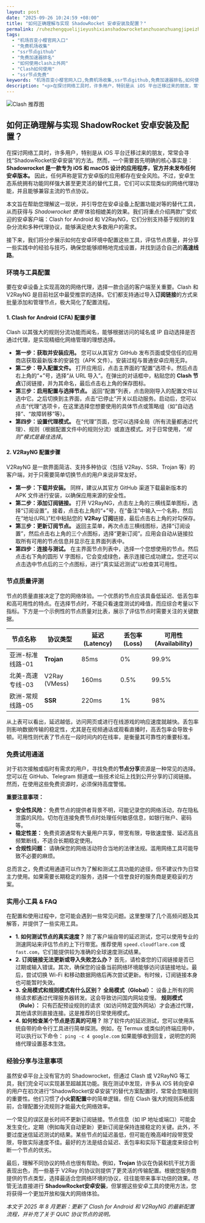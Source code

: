 ```yaml
---
layout: post
date: "2025-09-26 10:24:59 +08:00"
title: "如何正确理解与实现 ShadowRocket 安卓安装及配置？"
permalink: /ruhezhengquelijieyushixianshadowrocketanzhuoanzhuangjipeizhi/
tags:
  - "机场百变小樱官网入口"
  - "免费机场收集"
  - "ssr节点github"
  - "免费加速器排名"
  - "如何使用clash上外网"
  - "Clash如何使用"
  - "ssr节点免费"
keywords: "机场百变小樱官网入口,免费机场收集,ssr节点github,免费加速器排名,如何使用clash上外网,Clash如何使用,ssr节点免费"
description: "<p>在探讨网络工具时，许多用户，特别是从 iOS 平台迁移过来的朋友，常常会寻找“ShadowRocket安卓安装”的方法。然而，一个需要首先明确的核心事实是：<strong>Shadowrocket 是一款专为 iOS 和 macOS 设计的应用程序，官方并未发布任何安卓版本。</strong> 因此，任何声称是官方安卓版的应用都存在安全风险。不过，安卓生态系统拥有功能同样强大甚至更灵活的替代工具，它们可以实现类似的网络代理功能，并且能够兼容主流的节点协议。</p>"
---
```


![Clash 推荐图](https://clashjd.github.io/assets/img/一元机场订阅.png)

## 如何正确理解与实现 ShadowRocket 安卓安装及配置？

<p>在探讨网络工具时，许多用户，特别是从 iOS 平台迁移过来的朋友，常常会寻找“ShadowRocket安卓安装”的方法。然而，一个需要首先明确的核心事实是：<strong>Shadowrocket 是一款专为 iOS 和 macOS 设计的应用程序，官方并未发布任何安卓版本。</strong> 因此，任何声称是官方安卓版的应用都存在安全风险。不过，安卓生态系统拥有功能同样强大甚至更灵活的替代工具，它们可以实现类似的网络代理功能，并且能够兼容主流的节点协议。</p>
<p>本文旨在帮助您理解这一现状，并引导您在安卓设备上配置功能对等的替代工具，从而获得与 <em>Shadowrocket 使用</em> 体验相媲美的效果。我们将重点介绍两款广受欢迎的安卓客户端：Clash for Android 和 V2RayNG，它们分别支持基于规则的复杂分流和多种代理协议，能够满足绝大多数用户的需求。</p>
<p>接下来，我们将分步展示如何在安卓环境中配置这些工具，评估节点质量，并分享一些实践中的经验与技巧，确保您能够顺畅地完成设置，并找到适合自己的<strong>高速线路</strong>。</p>

<h3>环境与工具配置</h3>
<p>要在安卓设备上实现高效的网络代理，选择一款合适的客户端至关重要。Clash 和 V2RayNG 是目前社区中最受推崇的选择。它们都支持通过导入<strong>订阅链接</strong>的方式来批量添加和管理节点，极大简化了配置流程。</p>
<h4>1. Clash for Android (CFA) 配置步骤</h4>
<p>Clash 以其强大的规则分流功能而闻名，能够根据访问的域名或 IP 自动选择是否通过代理，是实现精细化网络管理的理想选择。</p>
<ul>
    <li><strong>第一步：获取并安装应用。</strong> 您可以从其官方 GitHub 发布页面或受信任的应用商店获取最新版本的安装包（APK 文件）。安装过程与普通安卓应用无异。</li>
    <li><strong>第二步：导入配置文件。</strong> 打开应用后，点击主界面的“配置”选项卡。然后点击右上角的“+”号，选择“从 URL 导入”。在弹出的对话框中，粘贴您的 <strong>Clash 节点</strong>订阅链接，并为其命名，最后点击右上角的保存图标。</li>
    <li><strong>第三步：启用配置与选择节点。</strong> 返回“配置”列表，点击刚刚导入的配置文件以选中它。之后切换到主界面，点击“已停止”开关以启动服务。启动后，您可以点击“代理”选项卡，在这里选择您想要使用的具体节点或策略组（如“自动选择”、“故障转移”等）。</li>
    <li><strong>第四步：设置代理模式。</strong> 在“代理”页面，您可以选择全局（所有流量都通过代理）、规则（根据配置文件中的规则分流）或直连模式。对于日常使用，<em>“规则”模式是最佳选择</em>。</li>
</ul>
<h4>2. V2RayNG 配置步骤</h4>
<p>V2RayNG 是一款界面简洁、支持多种协议（包括 V2Ray、SSR、Trojan 等）的客户端，对于只需要简单切换节点的用户来说非常友好。</p>
<ul>
    <li><strong>第一步：下载并安装。</strong> 同样，建议从其官方 GitHub 渠道下载最新版本的 APK 文件进行安装，以确保应用来源的安全性。</li>
    <li><strong>第二步：添加订阅链接。</strong> 打开 V2RayNG，点击左上角的三横线菜单图标，选择“订阅设置”。接着，点击右上角的“+”号，在“备注”中输入一个名称，然后在“地址(URL)”栏中粘贴您的 <strong>V2Ray 订阅</strong>链接，最后点击右上角的对勾保存。</li>
    <li><strong>第三步：更新订阅节点。</strong> 返回主菜单，再次点击三横线图标，选择“订阅设置”，然后点击右上角的三个点图标，选择“更新订阅”。应用会自动从链接拉取所有可用的节点信息并显示在主界面列表中。</li>
    <li><strong>第四步：连接与测试。</strong> 在主界面节点列表中，选择一个您想使用的节点。然后点击右下角的圆形 V 字图标，它会变成绿色，表示连接已成功建立。您还可以点击选中节点后的三个点图标，进行“真实延迟测试”以检查其可用性。</li>
</ul>

<h3>节点质量评测</h3>
<p>节点的质量直接决定了您的网络体验。一个优质的节点应该具备低延迟、低丢包率和高可用性的特点。在选择节点时，不能只看速度测试的峰值，而应综合考量以下指标。下方是一个示例性的节点质量对比表，展示了评估节点时需要关注的关键数据。</p>
<table>
    <thead>
        <tr>
            <th>节点名称</th>
            <th>协议类型</th>
            <th>延迟 (Latency)</th>
            <th>丢包率 (Loss)</th>
            <th>可用性 (Availability)</th>
        </tr>
    </thead>
    <tbody>
        <tr>
            <td>亚洲-标准线路-01</td>
            <td><strong>Trojan</strong></td>
            <td>85ms</td>
            <td>0%</td>
            <td>99.9%</td>
        </tr>
        <tr>
            <td>北美-高速专线-03</td>
            <td>V2Ray (VMess)</td>
            <td>160ms</td>
            <td>0.5%</td>
            <td>99.5%</td>
        </tr>
        <tr>
            <td>欧洲-常规线路-05</td>
            <td><strong>SSR</strong></td>
            <td>220ms</td>
            <td>1%</td>
            <td>98%</td>
        </tr>
    </tbody>
</table>
<p>从上表可以看出，延迟越低，访问网页或进行在线游戏的响应速度就越快。丢包率则影响数据传输的稳定性，尤其是在视频通话或观看直播时，高丢包率会导致卡顿。可用性则代表了节点在一段时间内的在线率，是衡量其可靠性的重要标准。</p>

<h3>免费试用通道</h3>
<p>对于初次接触或临时有需求的用户，寻找免费的<strong>节点分享</strong>资源是一种常见的选择。您可以在 GitHub、Telegram 频道或一些技术论坛上找到公开分享的订阅链接。然而，在使用这些免费资源时，必须保持高度警惕。</p>
<p><strong>重要注意事项：</strong></p>
<ul>
    <li><strong>安全性风险：</strong> 免费节点的提供者背景不明，可能记录您的网络活动，存在隐私泄露的风险。切勿在连接免费节点时处理任何敏感信息，如银行账户、密码等。</li>
    <li><strong>稳定性差：</strong> 免费资源通常有大量用户共享，带宽有限，导致速度慢、延迟高且频繁断线，不适合长期稳定使用。</li>
    <li><strong>合规性问题：</strong> 请确保您的网络活动符合当地的法律法规。滥用网络工具可能导致不必要的麻烦。</li>
</ul>
<p>总而言之，免费试用通道可以作为了解和测试工具功能的途径，但不建议作为日常主力使用。如果需要长期稳定的服务，选择一个信誉良好的服务商是更稳妥的方案。</p>

<h3>实用小工具 & FAQ</h3>
<p>在配置和使用过程中，您可能会遇到一些常见问题。这里整理了几个高频问题及其解答，并提供了一些实用工具。</p>
<ul>
    <li><strong>1. 如何测试节点的真实速度？</strong>
        除了客户端自带的延迟测试，您可以使用专业的测速网站来评估节点的上下行带宽。推荐使用 <code>speed.cloudflare.com</code> 或 <code>fast.com</code>，它们能提供较为准确的全球速度测试结果。
    </li>
    <li><strong>2. 订阅链接无法更新或导入失败怎么办？</strong>
        首先，请检查您的订阅链接是否已过期或输入错误。其次，确保您的设备当前网络环境能够访问该链接地址。最后，尝试切换 Wi-Fi 和移动数据网络后再次尝试更新。有时候，订阅链接本身也可能暂时失效。
    </li>
    <li><strong>3. 全局模式和规则模式有什么区别？</strong>
        <strong>全局模式（Global）：</strong> 设备上所有的网络请求都通过代理服务器转发。这会导致访问国内网站变慢。
        <strong>规则模式（Rule）：</strong> 只有匹配预设规则的请求（如访问特定国外网站）才会通过代理，其他请求则直接连接。这是推荐的日常使用模式。
    </li>
    <li><strong>4. 如何检查某个节点是否真的可用？</strong>
        除了软件内的延迟测试，您可以使用系统自带的命令行工具进行简单探测。例如，在 Termux 或类似的终端应用中，可以执行以下命令：
        <code>ping -c 4 google.com</code>
        如果能够收到回复，说明您的网络代理设置基本生效。
    </li>
</ul>

<h3>经验分享与注意事项</h3>
<p>虽然安卓平台上没有官方的 Shadowrocket，但通过 Clash 或 V2RayNG 等工具，我们完全可以实现甚至超越其功能。我在测试中发现，许多从 iOS 转向安卓的用户在初次进行“ShadowRocket安卓安装”的替代方案配置时，常常会忽略规则的重要性。他们习惯了<strong>小火箭配置</strong>中的简单逻辑，但在 Clash 强大的规则系统面前，合理配置分流规则才能最大化网络效率。</p>
<p>一个常见的误区是长时间不更新订阅链接。节点信息（如 IP 地址或端口）可能会发生变化，定期（例如每天自动更新）更新订阅是保持连接稳定的关键。此外，不要过度迷信延迟测试的结果。某些节点的延迟虽低，但可能在晚高峰时段带宽受限，导致实际速度不佳。最好的方法是结合延迟、丢包率和实际下载速度来综合判断一个节点的优劣。</p>
<p>最后，理解不同协议的特点也很有帮助。例如，<strong>Trojan</strong> 协议在伪装和抗干扰方面表现出色，而一些基于 V2Ray 的协议则提供了更灵活的传输配置。根据您服务商提供的节点类型，选择最适合您网络环境的协议，往往能带来事半功倍的效果。尽管无法直接进行 <strong>ShadowRocket安卓安装</strong>，但掌握这些安卓工具的使用方法，您将获得一个更加开放和强大的网络体验。</p>

<p><em>本文于 2025 年 8 月更新：更新了 Clash for Android 和 V2RayNG 的最新配置流程，并补充了关于 QUIC 协议节点的说明。</em></p>